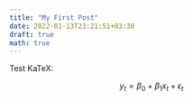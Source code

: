```yaml
---
title: "My First Post"
date: 2022-01-13T23:21:51+03:30
draft: true
math: true
---
```


Test KaTeX:

$$y_t = \beta_0 + \beta_1 x_t + \epsilon_t$$
